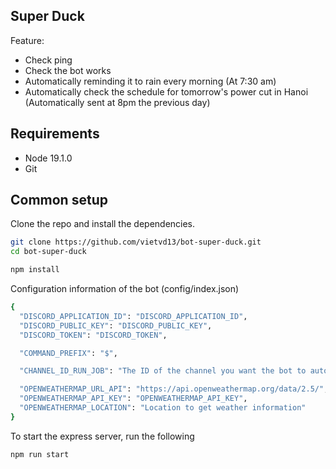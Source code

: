 ## Super Duck
Feature:
- Check ping
- Check the bot works
- Automatically reminding it to rain every morning (At 7:30 am)
- Automatically check the schedule for tomorrow's power cut in Hanoi (Automatically sent at 8pm the previous day)

## Requirements
- Node 19.1.0 
- Git

## Common setup

Clone the repo and install the dependencies.

```bash
git clone https://github.com/vietvd13/bot-super-duck.git
cd bot-super-duck
```

```bash
npm install
```

Configuration information of the bot (config/index.json)
```bash
{
  "DISCORD_APPLICATION_ID": "DISCORD_APPLICATION_ID",
  "DISCORD_PUBLIC_KEY": "DISCORD_PUBLIC_KEY",
  "DISCORD_TOKEN": "DISCORD_TOKEN",

  "COMMAND_PREFIX": "$",

  "CHANNEL_ID_RUN_JOB": "The ID of the channel you want the bot to automatically send every day",

  "OPENWEATHERMAP_URL_API": "https://api.openweathermap.org/data/2.5/",
  "OPENWEATHERMAP_API_KEY": "OPENWEATHERMAP_API_KEY",
  "OPENWEATHERMAP_LOCATION": "Location to get weather information"
}
```

To start the express server, run the following
```bash
npm run start
```
